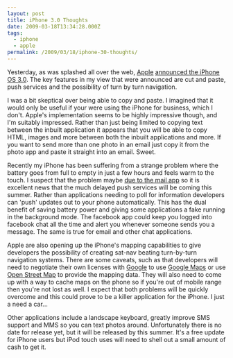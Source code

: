```yaml
---
layout: post
title: iPhone 3.0 Thoughts
date: 2009-03-18T13:34:28.000Z
tags:
  - iphone
  - apple
permalink: /2009/03/18/iphone-30-thoughts/
---
```

Yesterday, as was splashed all over the web, [Apple](http://www.apple.com) [announced the iPhone OS
3.0](http://news.bbc.co.uk/1/hi/technology/7949557.stm). The key features in my view that were announced are
cut and paste, push services and the possibility of turn by turn navigation.

I was a bit skeptical over being able to copy and paste. I imagined that it would only be useful if your were
using the iPhone for business, which I don't. Apple's implementation seems to be highly impressive though, and
I'm suitably impressed. Rather than just being limited to copying text between the inbuilt application it
appears that you will be able to copy HTML, images and more between both the inbuilt applications and more. If
you want to send more than one photo in an email just copy it from the photo app and paste it straight into an
email. Sweet.

Recently my iPhone has been suffering from a strange problem where the battery goes from full to empty in just
a few hours and feels warm to the touch. I suspect that the problem maybe [due to the mail
app](http://tomokeefe.com/2008/07/26/iphone-applications-draining-your-battery/) so it is excellent news that
the much delayed push services will be coming this summer. Rather than applications needing to poll for
information developers can 'push' updates out to your phone automatically. This has the dual benefit of saving
battery power and giving some applications a fake running in the background mode. The facebook app could keep
you logged into facebook chat all the time and alert you whenever someone sends you a message. The same is
true for email and other chat applications.
<!--more-->

Apple are also opening up the iPhone's mapping capabilities to give developers the possibility of creating
sat-nav beating turn-by-turn navigation systems. There are some caveats, such as that developers will need to
negotiate their own licenses with [Google](http://www.google.com) to use [Google
Maps](http://maps.google.co.uk) or use [Open Street Map](http://www.openstreetmap.org/) to provide the mapping
data. They will also need to come up with a way to cache maps on the phone so if you're out of mobile range
then you're not lost as well. I expect that both problems will be quickly overcome and this could prove to be
a killer application for the iPhone. I just a need a car...

Other applications include a landscape keyboard, greatly improve SMS support and MMS so you can text photos
around. Unfortunately there is no date for release yet, but it will be released by this summer. It's a free
update for iPhone users but iPod touch uses will need to shell out a small amount of cash to get it.
